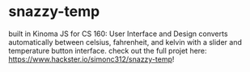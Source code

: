 # snazzy-temp
built in Kinoma JS for CS 160: User Interface and Design 
converts automatically between celsius, fahrenheit, and kelvin with a slider and temperature button interface. 
check out the full projet here: https://www.hackster.io/simonc312/snazzy-temp!
